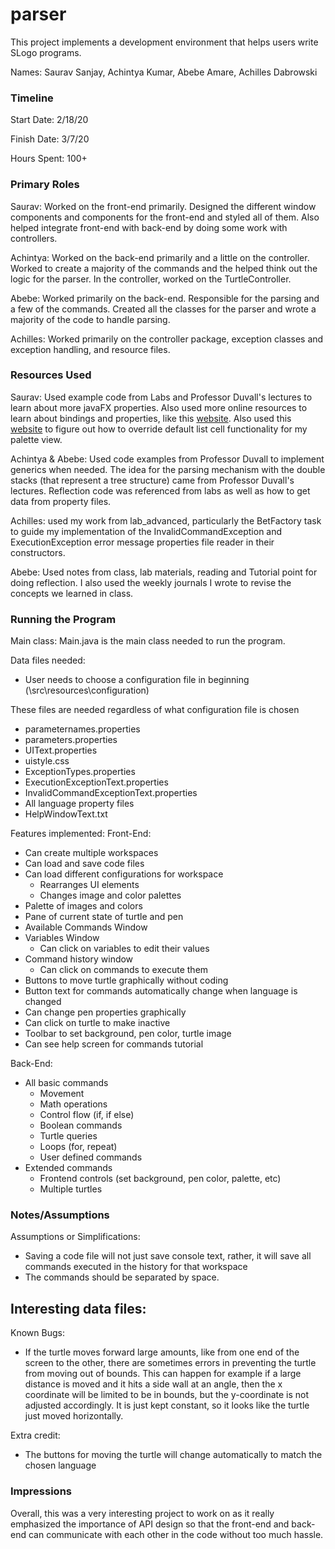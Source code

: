 parser
====

This project implements a development environment that helps users write SLogo programs.

Names: Saurav Sanjay, Achintya Kumar, Abebe Amare, Achilles Dabrowski 


### Timeline

Start Date: 2/18/20

Finish Date: 3/7/20

Hours Spent: 100+

### Primary Roles

Saurav: Worked on the front-end primarily. Designed the different window components and components 
for the front-end and styled all of them. Also helped integrate front-end with back-end
by doing some work with controllers.

Achintya: Worked on the back-end primarily and a little on the controller. Worked
to create a majority of the commands and the helped think out the logic for the
parser. In the controller, worked on the TurtleController. 

Abebe: Worked primarily on the back-end. Responsible for the parsing and
a few of the commands. Created all the classes for the parser and wrote
a majority of the code to handle parsing.

Achilles: Worked primarily on the controller package, exception classes and exception handling, 
and resource files. 

### Resources Used
Saurav: Used example code from Labs and Professor Duvall's lectures to learn about
more javaFX properties. Also used more online resources to learn about bindings and properties,
like this [website](https://www.dummies.com/programming/java/javafx-binding-properties).
Also used this [website](https://stackoverflow.com/questions/25570803/image-in-javafx-listview) to
figure out how to override default list cell functionality for my palette view. 

Achintya & Abebe: Used code examples from Professor Duvall to implement generics when
needed. The idea for the parsing mechanism with the double stacks (that represent
a tree structure) came from Professor Duvall's lectures. Reflection code was
referenced from labs as well as how to get data from property files. 

Achilles: used my work from lab_advanced, particularly the BetFactory task to guide my implementation
of the InvalidCommandException and ExecutionException error message properties file reader in their 
constructors. 

Abebe: Used notes from class, lab materials, reading and Tutorial point
for doing reflection. I also used the weekly journals I wrote to revise
the concepts we learned in class.
### Running the Program

Main class: Main.java is the main class needed to run the program. 

Data files needed: 
- User needs to choose a configuration file in beginning (\src\resources\configuration\)

These files are needed regardless of what configuration file is chosen
- parameternames.properties
- parameters.properties
- UIText.properties
- uistyle.css
- ExceptionTypes.properties
- ExecutionExceptionText.properties
- InvalidCommandExceptionText.properties
- All language property files
- HelpWindowText.txt

Features implemented:
Front-End:
- Can create multiple workspaces
- Can load and save code files
- Can load different configurations for workspace
    - Rearranges UI elements
    - Changes image and color palettes
- Palette of images and colors 
- Pane of current state of turtle and pen
- Available Commands Window
- Variables Window
    - Can click on variables to edit their values
- Command history window
    - Can click on commands to execute them
- Buttons to move turtle graphically without coding
- Button text for commands automatically change when language is changed
- Can change pen properties graphically
- Can click on turtle to make inactive
- Toolbar to set background, pen color, turtle image
- Can see help screen for commands tutorial

Back-End:
- All basic commands
    - Movement 
    - Math operations
    - Control flow (if, if else)
    - Boolean commands
    - Turtle queries
    - Loops (for, repeat)
    - User defined commands
- Extended commands
    - Frontend controls (set background, pen color, palette, etc)
    - Multiple turtles 

### Notes/Assumptions

Assumptions or Simplifications:
- Saving a code file will not just save console text, rather, it will save all commands
executed in the history for that workspace
- The commands should be separated by space.



Interesting data files:
- 

Known Bugs:
- If the turtle moves forward large amounts, like from one end of the screen to the other,
there are sometimes errors in preventing the turtle from moving out of bounds.
This can happen for example if a large distance is moved and it hits a side wall at an angle,
then the x coordinate will be limited to be in bounds, but the y-coordinate is not adjusted accordingly.
It is just kept constant, so it looks like the turtle just moved horizontally.



Extra credit:
- The buttons for moving the turtle will change automatically to match the chosen language


### Impressions
Overall, this was a very interesting project to work on as it really 
emphasized the importance of API design so that the front-end and back-end can 
communicate with each other in the code without too much hassle.


